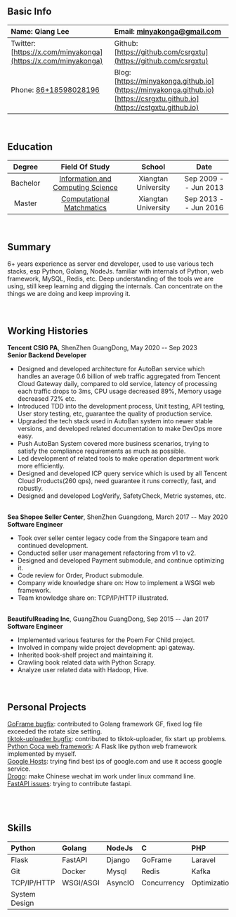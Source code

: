 ## Basic Info
| Name: Qiang Lee                          | Email: [minyakonga@gmail.com](minyakonga@gmail.com)                                        |
|:----------------------------------------|:-------------------------------------------------------------------|
| Twitter: [https://x.com/minyakonga](https://x.com/minyakonga) | Github: [https://github.com/csrgxtu](https://github.com/csrgxtu)                                 |
| Phone: [86+18598028196](86+18598028196)                   | Blog: [https://minyakonga.github.io](https://minyakonga.github.io)       [https://csrgxtu.github.io](https://cstgxtu.github.io) |
<br/>

## Education
| Degree | Field Of Study | School | Date |
|:------:|:--------------:|:------:|:----:|
|Bachelor|[Information and Computing Science](https://math.xtu.edu.cn/)|Xiangtan University|Sep 2009 -- Jun 2013|
|Master|[Computational Matchmatics](https://math.xtu.edu.cn/)|Xiangtan University|Sep 2013 -- Jun 2016
<br/>

## Summary
6+ years experience as server end developer, used to use various tech stacks, esp Python, Golang, NodeJs. familiar with internals of Python, web framework, MySQL, Redis, etc. Deep understanding of the tools we are using, still keep learning and digging the internals. Can concentrate on the things we are doing and keep improving it.
<br/><br/><br/>

## Working Histories
**Tencent CSIG PA**, ShenZhen GuangDong, May 2020 -- Sep 2023  
**Senior Backend Developer**

* Designed and developed architecture for AutoBan service which handles an average 0.6 billion of web traffic aggregated from Tencent Cloud Gateway daily, compared to old service, latency of processing each traffic drops to 3ms, CPU usage decreased 89%, Memory usage decreased 72% etc.
* Introduced TDD into the development process, Unit testing, API testing, User story testing, etc, guarantee the quality of production service.
* Upgraded the tech stack used in AutoBan system into newer stable versions, and developed related documentation to make DevOps more easy.
* Push AutoBan System covered more business scenarios, trying to satisfy the compliance requirements as much as possible.
* Led development of related tools to make operation department work more efficiently.
* Designed and developed ICP query service which is used by all Tencent Cloud Products(260 qps), need guarantee it runs correctly, fast, and robustly.
* Designed and developed LogVerify, SafetyCheck, Metric systemes, etc.
<br/><br/>

**Sea Shopee Seller Center**, ShenZhen Guangdong, March 2017 -- May 2020  
**Software Engineer**

* Took over seller center legacy code from the Singapore team and continued development.
* Conducted seller user management refactoring from v1 to v2.
* Designed and developed Payment submodule, and continue optimizing it.
* Code review for Order, Product submodule.
* Company wide knowledge share on: How to implement a WSGI web framework.
* Team knowledge share on: TCP/IP/HTTP illustrated.
<br/><br/>

**BeautifulReading Inc**, GuangZhou GuangDong, Sep 2015 -- Jan 2017  
**Software Engineer**

* Implemented various features for the Poem For Child project.
* Involved in company wide project development: api gateway.
* Inherited book-shelf project and maintaining it.
* Crawling book related data with Python Scrapy.
* Analyze user related data with Hadoop, Hive.
<br/><br/><br/>

## Personal Projects
[GoFrame bugfix](https://github.com/gogf/gf/pull/802): contributed to Golang framework GF, fixed log file exceeded the rotate size setting.  
[tiktok-uploader bugfix](https://github.com/wkaisertexas/tiktok-uploader/pull/58): contributed to tiktok-uploader, fix start up problems.  
[Python Coca web framework](https://github.com/csrgxtu/Cocoa): A Flask like python web framework implemented by myself.  
[Google Hosts](https://github.com/csrgxtu/GoogleHosts-Python): trying find best ips of google.com and use it access google service.  
[Drogo](https://github.com/csrgxtu/Drogo): make Chinese wechat im work under linux command line.  
[FastAPI issues](https://github.com/tiangolo/fastapi/issues?q=is%3Aissue+csrgxtu+is%3Aclosed): trying to contribute fastapi.  
<br/><br/><br/>

## Skills  
| Python        | Golang    | NodeJs  | C           | PHP          | Java        | Bash      |
|:--------------|:----------|:--------|:------------|:-------------|:------------|:----------|
| Flask         | FastAPI   | Django  | GoFrame     | Laravel      | SpringBoot  | ExpressJS |
| Git           | Docker    | Mysql   | Redis       | Kafka        | Prometheus  | MongoDB   |
| TCP/IP/HTTP   | WSGI/ASGI | AsyncIO | Concurrency | Optimization | Refactoring | TDD       |
| System Design |    |         |    |     |        |           |